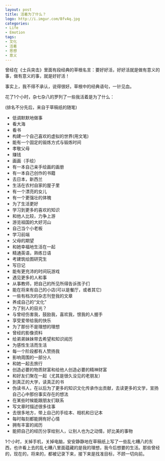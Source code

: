 ```yaml
---
layout: post
title: 活着为了什么？
logo: http://i.imgur.com/BfvAq.jpg
categories:
- Life
- Emotion
tags:
- 文化
- 活着
- 思想
- 意义
---
```


曾经在《士兵突击》里面有段经典的草根名言：要好好活，好好活就是做有意义的事，做有意义的事，就是好好活！

事实上，我不得不承认，说得很好。草根中的经典语句，一针见血。

花了1个小时，杂七杂八的罗列了一些我活着是为了什么：

(排名不分先后，来自于草稿纸的随笔)


 - 低调默默地做事               
 - 看大海                      
 - 看书                                 
 - 构建一个自己喜欢的虚拟的世界(用文笔)                
 - 能有一个固定的锻炼方式与锻炼时间                         
 - 孝敬父母                             
 - 赚钱                                              
 - 画画（手绘）                                              
 - 有一本自己亲手绘画的画册                                              
 - 有一本自己创作的书籍                                              
 - 去日本，新西兰                                              
 - 生活在农村自家的屋子里                                              
 - 有一个漂亮的女儿                                              
 - 有一个更强壮的体魄                                              
 - 为了生活更好                                              
 - 学习到更多的喜欢的知识                                              
 - 和他人比较，力争上游                                              
 - 游览祖国的大好河山                                              
 - 自己当个小老板                                              
 - 学习前端                                              
 - 父母的期望                                              
 - 和她幸福地生活在一起                                              
 - 精通英语，熟练日语                                              
 - 考建筑绘图研究生                                              
 - 写日记                                              
 - 能有更充沛的时间玩游戏                                              
 - 遇见更多的人和事                                              
 - 从事教师，把自己的所见所得告诉孩子们                                              
 - 能在将来有自己的小店(可以是餐厅，或者其它)                                              
 - 一些有档次的杂志刊登我的文章                                              
 - 养成自己的“文化”                                              
 - 为了别人的目光？                                              
 - 与曾经伤害我，鼓励我，喜欢我，恨我的人握手                                              
 - 享受爱带给我的快乐                                              
 - 为了那份不是理想的理想                                              
 - 曾经的影像资料                                              
 - 给弟弟妹妹带去希望和知识阅历                                              
 - 为感性生活而生活                                               
 - 每一个阶段都有人赞扬我                                              
 - 影响周围的一部分人                                              
 - 和她一起去旅行                                              
 - 创造必要的物质财富和给他人创造必要的精神财富                                              
 - 和好友们聚在一起（尤其是很久没见的老朋友）                                              
 - 到真正的大学，读真正的书                                              
 - 伪读书人，在以后为了更多的知识文化传承作出贡献，去读更多的文学，宣扬自己心中那份事实存在的想法                                              
 - 在某些时候能跟朋友们联系                                              
 - 写文章时描述很多往事                                              
 - 去很多地方，带上自己的手绘本、相机和日记本                                              
 - 每时每刻都能拥有好心情                                              
 - 拥有丰富的阅历                                              
 - 能把自己的经历分享给别人，让别人也为之动情，好比美的事物                                              

1个小时，关掉手机，关掉电脑，安安静静地在草稿纸上写了一些乱七糟八的东西，也许看上去的乱七糟八里面蕴藏的是我的理想，我今后想要的生活。那些曾经的，现在的，将来的，都被记录下来，接下来是找准目标，不顾一切向前。

